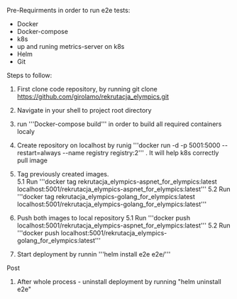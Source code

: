 Pre-Requirments in order to run e2e tests:
- Docker
- Docker-compose
- k8s
- up and runing metrics-server on k8s
- Helm
- Git

Steps to follow:
1. First clone code repository, by running
git clone https://github.com/girolamo/rekrutacja_elympics.git

2. Navigate in your shell to project root directory
3. run '''Docker-compose build''' in order to build all required containers localy
4. Create repository on localhost by runig '''docker run -d -p 5001:5000 --restart=always --name registry registry:2''' . It will help k8s correctly pull image
5. Tag previously created images.  
    5.1 Run '''docker tag rekrutacja_elympics-aspnet_for_elympics:latest localhost:5001/rekrutacja_elympics-aspnet_for_elympics:latest'''
    5.2 Run '''docker tag rekrutacja_elympics-golang_for_elympics:latest localhost:5001/rekrutacja_elympics-golang_for_elympics:latest'''
6. Push both images to local repository
    5.1 Run '''docker push localhost:5001/rekrutacja_elympics-aspnet_for_elympics:latest'''
    5.2 Run '''docker push localhost:5001/rekrutacja_elympics-golang_for_elympics:latest'''
7. Start deployment by runnin '''helm install e2e e2e/''' 

Post
1. After whole process - uninstall deployment by running "helm uninstall e2e"